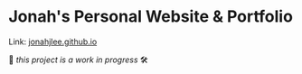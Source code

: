 # Jonah's Personal Website &amp; Portfolio
Link: [jonahjlee.github.io](https://jonahjlee.github.io)

🚧 _this project is a work in progress_ 🛠️

